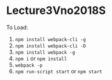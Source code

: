 # Lecture3Vno2018S

To Load:
1. ```npm install webpack-cli -g```
2. ```npm install webpack-cli -D```
3. ```npm install webpack -g```
4. ```npm i``` or ```npm install```
5. ```webpack -p```
6. ```npm run-script start``` or ```npm start```